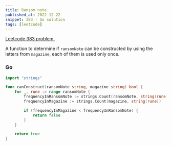 ```yaml
---
title: Ransom note
published_at: 2022-12-22
snippet: 383 - Go solution
tags: [leetcode]
---
```


[Leetcode 383 problem.](https://leetcode.com/problems/ransom-note/)

A function to determine if `ransomNote` can be constructed by using the letters from `magazine`, each of them is used only once.

### Go

```go
import "strings"

func canConstruct(ransomNote string, magazine string) bool {
    for _, rune := range ransomNote {
        frequencyInRansomNote := strings.Count(ransomNote, string(rune))
        frequencyInMagazine := strings.Count(magazine, string(rune))

        if (frequencyInMagazine < frequencyInRansomNote) {
            return false
        }
    }

    return true
}
```